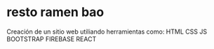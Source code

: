 ﻿# resto ramen bao
Creación de un sitio web utiliando herramientas como: HTML CSS JS BOOTSTRAP FIREBASE REACT
